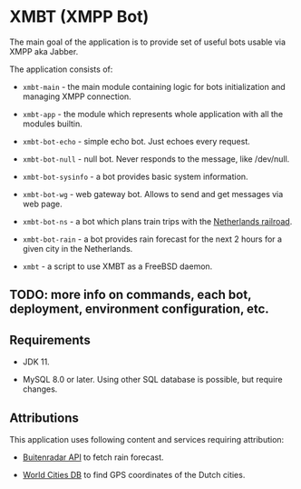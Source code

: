 # XMBT (XMPP Bot)

The main goal of the application is to provide set of useful bots usable
via XMPP aka Jabber.

The application consists of:
 * `xmbt-main` - the main module containing logic for bots initialization and managing XMPP connection.

 * `xmbt-app` - the module which represents whole application with all the modules builtin. 

 * `xmbt-bot-echo` - simple echo bot. Just echoes every request.

 * `xmbt-bot-null` - null bot. Never responds to the message, like /dev/null.

 * `xmbt-bot-sysinfo` - a bot provides basic system information.
 
 * `xmbt-bot-wg` - web gateway bot. Allows to send and get messages via web page.

 * `xmbt-bot-ns` - a bot which plans train trips with the [Netherlands railroad](https://ns.nl).

 * `xmbt-bot-rain` - a bot provides rain forecast for the next 2 hours for a given city in the Netherlands.
 
 * `xmbt` - a script to use XMBT as a FreeBSD daemon.

## TODO: more info on commands, each bot, deployment, environment configuration, etc.

## Requirements

 * JDK 11.

 * MySQL 8.0 or later. Using other SQL database is possible, but require changes.

## Attributions

This application uses following content and services requiring attribution:

 * [Buitenradar API](https://www.buienradar.nl/) to fetch rain forecast.

 * [World Cities DB](https://simplemaps.com/data/world-cities) to find GPS coordinates of the Dutch cities.

